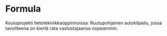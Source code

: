 # Formula
Kouluprojekti tietotekniikkaoppinnoissa: Ruutupohjainen autokilpailu, jossa tavoitteena on kiertä rata vastustajaansa nopeammin.
